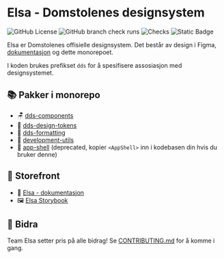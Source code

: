 # Elsa - Domstolenes designsystem

![GitHub License](https://img.shields.io/github/license/domstolene/designsystem) ![GitHub branch check runs](https://img.shields.io/github/check-runs/domstolene/designsystem/main) ![Checks](https://github.com/domstolene/designsystem/actions/workflows/release.yml/badge.svg) ![Static Badge](https://img.shields.io/badge/Slack-%23designsystemet-elsa?logo=slack&link=https%3A%2F%2Fdomstoladm.slack.com%2Farchives%2FC01HNLSPTT9)

Elsa er Domstolenes offisielle designsystem. Det består av design i Figma, [dokumentasjon](https://design.domstol.no/) og dette monorepoet.

I koden brukes prefikset `dds` for å spesifisere assosiasjon med designsystemet.

## 📚 Pakker i monorepo

- 🪑 [dds-components](packages/dds-components/README.md)
- 🎨 [dds-design-tokens](packages/dds-tokens/README.md)
- 📕 [dds-formatting](packages/dds-formatting/README.md)
- 🔧 [development-utils](packages/development-utils/README.md)
- 🐚 [app-shell](packages/app-shell/README.md) (deprecated, kopier `<AppShell>` inn i kodebasen din hvis du bruker denne)

## 🏬 Storefront

- 📖 [Elsa - dokumentasjon](https://design.domstol.no/)
- 🖼️ [Elsa Storybook](https://domstolene.github.io/designsystem/)

## 🤝 Bidra

Team Elsa setter pris på alle bidrag! Se [CONTRIBUTING.md](CONTRIBUTING.md) for å komme i gang.
